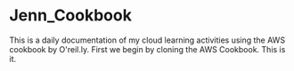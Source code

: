 # Jenn_Cookbook
This is a daily documentation of my cloud learning activities using the AWS cookbook by O'reil.ly. 
First we begin by cloning the AWS Cookbook. This is it. 
